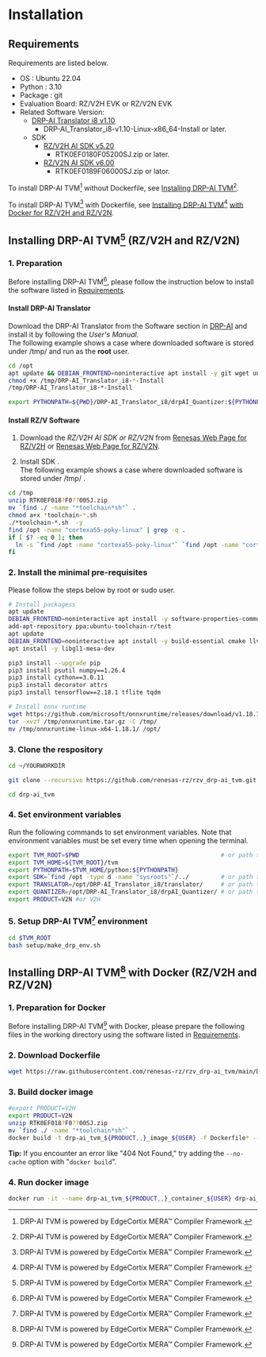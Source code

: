 # Installation

## Requirements

Requirements are listed below.

- OS : Ubuntu 22.04  
- Python : 3.10
- Package : git
- Evaluation Board: RZ/V2H EVK or RZ/V2N EVK
- Related Software Version:
  - [DRP-AI Translator i8 v1.10][def2]
    - DRP-AI_Translator_i8-v1.10-Linux-x86_64-Install or later.
  - SDK
    - [RZ/V2H AI SDK v5.20](https://www.renesas.com/us/en/software-tool/rzv2h-ai-software-development-kit)
      - RTK0EF0180F05200SJ.zip or later.
    - [RZ/V2N AI SDK v6.00](https://www.renesas.com/us/en/software-tool/rzv2n-ai-software-development-kit)
      - RTK0EF0189F06000SJ.zip or lator.

To install DRP-AI TVM[^1] without Dockerfile, see [Installing DRP-AI TVM](#installing-drp-ai-tvm1-rzv2h-and-rzv2n)[^1].

To install DRP-AI TVM[^1] with Dockerfile, see [Installing DRP-AI TVM](#installing-drp-ai-tvm1-with-docker-rzv2h-and-rzv2n)[^1] [with Docker for RZ/V2H and RZ/V2N](#installing-drp-ai-tvm1-with-docker-rzv2h-and-rzv2n).

## Installing DRP-AI TVM[^1] (RZ/V2H and RZ/V2N)

### 1. Preparation

Before installing DRP-AI TVM[^1], please follow the instruction below to install the software listed in [Requirements](#requirements).  

#### Install DRP-AI Translator

Download the DRP-AI Translator from the Software section in [DRP-AI](invalid-https://www.renesas.com/application/key-technology/artificial-intelligence/ai-accelerator-drp-ai#software) and install it by following the *User's Manual*.  
The following example shows a case where downloaded software is stored under /tmp/ and run as the **root** user.

```bash
cd /opt
apt update && DEBIAN_FRONTEND=noninteractive apt install -y git wget unzip build-essential python3-pip libgl1-mesa-dev file
chmod +x /tmp/DRP-AI_Translator_i8-*-Install
/tmp/DRP-AI_Translator_i8-*-Install

export PYTHONPATH=${PWD}/DRP-AI_Translator_i8/drpAI_Quantizer:${PYTHONPATH}
```

#### Install RZ/V Software

1. Download the *RZ/V2H AI SDK or RZ/V2N* from [Renesas Web Page for RZ/V2H](https://www.renesas.com/us/en/software-tool/rzv2h-ai-software-development-kit) or [Renesas Web Page for RZ/V2N](https://www.renesas.com/us/en/software-tool/rzv2n-ai-software-development-kit).  

2. Install SDK .  
The following example shows a case where downloaded software is stored under /tmp/ .

```bash
cd /tmp
unzip RTK0EF018?F0??00SJ.zip
mv `find ./ -name "*toolchain*sh"` .
chmod a+x *toolchain-*.sh 
./*toolchain-*.sh  -y
find /opt -name "cortexa55-poky-linux" | grep -q .
if [ $? -eq 0 ]; then
  ln -s `find /opt -name "cortexa55-poky-linux"` `find /opt -name "cortexa55-poky-linux"`/../aarch64-poky-linux
fi
```

### 2. Install the minimal pre-requisites

Please follow the steps below by root or sudo user.

```sh
# Install packagess
apt update
DEBIAN_FRONTEND=noninteractive apt install -y software-properties-common
add-apt-repository ppa:ubuntu-toolchain-r/test
apt update
DEBIAN_FRONTEND=noninteractive apt install -y build-essential cmake llvm-14-dev
apt install -y libgl1-mesa-dev

pip3 install --upgrade pip
pip3 install psutil numpy==1.26.4
pip3 install cython==3.0.11
pip3 install decorator attrs
pip3 install tensorflow==2.18.1 tflite tqdm

# Install onnx runtime
wget https://github.com/microsoft/onnxruntime/releases/download/v1.18.1/onnxruntime-linux-x64-1.18.1.tgz -O /tmp/onnxruntime.tar.gz
tar -xvzf /tmp/onnxruntime.tar.gz -C /tmp/
mv /tmp/onnxruntime-linux-x64-1.18.1/ /opt/
```

### 3. Clone the respository

```sh
cd ~/YOURWORKDIR

git clone --recursive https://github.com/renesas-rz/rzv_drp-ai_tvm.git drp-ai_tvm

cd drp-ai_tvm
```

### 4. Set environment variables

Run the following commands to set environment variables.
Note that environment variables must be set every time when opening the terminal.

```sh
export TVM_ROOT=$PWD                                        # or path to your own cloned repository.
export TVM_HOME=${TVM_ROOT}/tvm
export PYTHONPATH=$TVM_HOME/python:${PYTHONPATH}
export SDK=`find /opt -type d -name "sysroots"`/../         # or path to your own Linux SDK.
export TRANSLATOR=/opt/DRP-AI_Translator_i8/translator/     # or path to your own DRP-AI Translator.
export QUANTIZER=/opt/DRP-AI_Translator_i8/drpAI_Quantizer/ # or path to your own DRP-AI Quantizer.
export PRODUCT=V2N #or V2H

```

### 5. Setup DRP-AI TVM[^1] environment

```sh
cd $TVM_ROOT
bash setup/make_drp_env.sh
```

## Installing DRP-AI TVM[^1] with Docker (RZ/V2H and RZ/V2N)

### 1. Preparation for Docker

Before installing DRP-AI TVM[^1] with Docker, please prepare the following files in the working directory using the software listed in [Requirements](#requirements).

### 2. Download Dockerfile

```sh
wget https://raw.githubusercontent.com/renesas-rz/rzv_drp-ai_tvm/main/DockerfileV2H -O DockerfileV2H
```

### 3. Build docker image

```bash
#export PRODUCT=V2H
export PRODUCT=V2N
unzip RTK0EF018?F0??00SJ.zip
mv `find ./ -name "*toolchain*sh"` .
docker build -t drp-ai_tvm_${PRODUCT,,}_image_${USER} -f Dockerfile* --build-arg PRODUCT=${PRODUCT} .
```

**Tip:** If you encounter an error like "404 Not Found," try adding the `--no-cache` option with "`docker build`".

### 4. Run docker image

```sh
docker run -it --name drp-ai_tvm_${PRODUCT,,}_container_${USER} drp-ai_tvm_${PRODUCT,,}_image_${USER}
```

[^1]: DRP-AI TVM is powered by EdgeCortix MERA™ Compiler Framework.

[def]: https://www.renesas.com/us/en/software-tool/rzv2h-ai-software-development-kit
[def2]: https://www.renesas.com/software-tool/drp-ai-translator-i8
